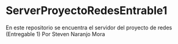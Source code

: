 # ServerProyectoRedesEntrable1
En este repositorio se encuentra el servidor  del proyecto de redes (Entregable 1) Por Steven Naranjo Mora
